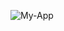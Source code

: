 
![My-App](https://user-images.githubusercontent.com/87248906/218343573-8d04a3e5-8678-4239-a422-8a3bfdb93acc.gif)
